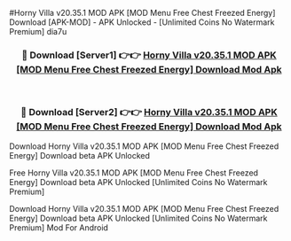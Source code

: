 #Horny Villa v20.35.1 MOD APK [MOD Menu Free Chest Freezed Energy] Download [APK-MOD] - APK Unlocked - [Unlimited Coins No Watermark Premium] dia7u



<div align="center">

<h3>🔴 Download [Server1] 👉👉 <a href="https://momento.my/?title=Horny_Villa_v20.35.1_MOD_APK_[MOD_Menu_Free_Chest_Freezed_Energy]_Download">Horny Villa v20.35.1 MOD APK [MOD Menu Free Chest Freezed Energy] Download Mod Apk</a></h3><br>

<h3>🔴 Download [Server2] 👉👉 <a href="https://momento.my/?title=Horny_Villa_v20.35.1_MOD_APK_[MOD_Menu_Free_Chest_Freezed_Energy]_Download">Horny Villa v20.35.1 MOD APK [MOD Menu Free Chest Freezed Energy] Download Mod Apk</a></h3>
</div>



Download Horny Villa v20.35.1 MOD APK [MOD Menu Free Chest Freezed Energy] Download beta APK Unlocked

Free Horny Villa v20.35.1 MOD APK [MOD Menu Free Chest Freezed Energy] Download beta APK Unlocked [Unlimited Coins No Watermark Premium]

Download Horny Villa v20.35.1 MOD APK [MOD Menu Free Chest Freezed Energy] Download beta APK Unlocked [Unlimited Coins No Watermark Premium] Mod For Android
